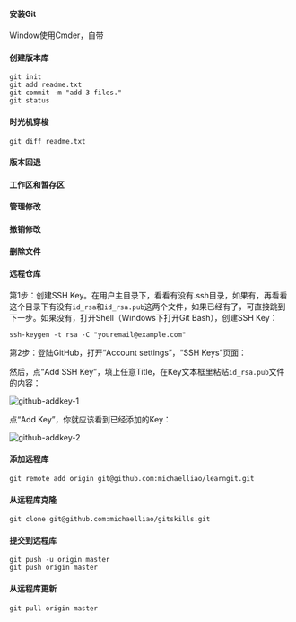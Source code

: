 #### 安装Git

Window使用Cmder，自带

#### 创建版本库

```shell
git init
git add readme.txt
git commit -m "add 3 files."
git status
```

#### 时光机穿梭

```shell
git diff readme.txt 
```

#### 版本回退

#### 工作区和暂存区

#### 管理修改

#### 撤销修改

#### 删除文件

#### 远程仓库

第1步：创建SSH Key。在用户主目录下，看看有没有.ssh目录，如果有，再看看这个目录下有没有`id_rsa`和`id_rsa.pub`这两个文件，如果已经有了，可直接跳到下一步。如果没有，打开Shell（Windows下打开Git Bash），创建SSH Key：

```shell
ssh-keygen -t rsa -C "youremail@example.com"
```

第2步：登陆GitHub，打开“Account settings”，“SSH Keys”页面：

然后，点“Add SSH Key”，填上任意Title，在Key文本框里粘贴`id_rsa.pub`文件的内容：

![github-addkey-1](http://www.liaoxuefeng.com/files/attachments/001384908342205cc1234dfe1b541ff88b90b44b30360da000/0)

点“Add Key”，你就应该看到已经添加的Key：

![github-addkey-2](http://www.liaoxuefeng.com/files/attachments/0013849083502905a4caa2dc6984acd8e39aa5ae5ad6c83000/0)

#### 添加远程库

```shell
git remote add origin git@github.com:michaelliao/learngit.git
```

#### 从远程库克隆

```shell
git clone git@github.com:michaelliao/gitskills.git
```

#### 提交到远程库

```shell
git push -u origin master
git push origin master
```

#### 从远程库更新

```shell
git pull origin master
```
